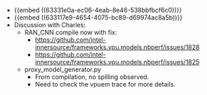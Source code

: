 - {{embed ((63331e0a-ec06-4eab-8e46-538bbfbcf6c0))}}
- {{embed ((633117e9-4654-4075-bc89-d69974ac8a5b))}}
- Discussion with Charles:
	- RAN_CNN compile now with fix:
		- https://github.com/intel-innersource/frameworks.vpu.models.nbperf/issues/1828
		- https://github.com/intel-innersource/frameworks.vpu.models.nbperf/issues/1825
	- proxy_model_generator.py
		- From compilation, no spilling observed.
		- Need to check the vpuem trace for more details.